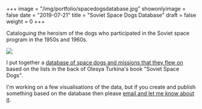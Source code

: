 +++
image = "/img/portfolio/spacedogsdatabase.jpg"
showonlyimage = false
date = "2019-07-21"
title = "Soviet Space Dogs Database"
draft = false
weight = 0
+++

Cataloguing the heroism of the dogs who participated in the Soviet space program in the 1950s and 1960s.

<!--more-->

![](/img/portfolio/spacedogsdatabase.jpg)

I put together a [database of space dogs and missions that they flew on](https://airtable.com/universe/expG3z2CFykG1dZsp/sovet-space-dogs) based on the lists in the back of Olesya Turkina's book "Soviet Space Dogs".

I'm working on a few visualisations of the data, but if you create and publish something based on the database then please [email and let me know about it](mailto:radio.edit@gmail.com).